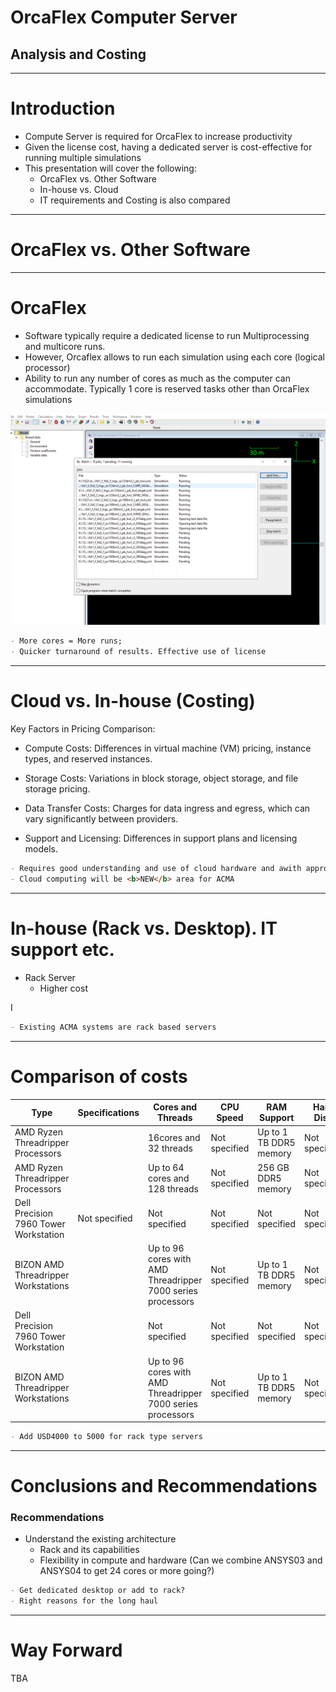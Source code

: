 # OrcaFlex Computer Server

<!-- Title Slide -->
## Analysis and Costing


<!-- Today's Date -->
<!-- _class: date -->
<script>
  const today = new Date();
  const formattedDate = today.toISOString().split('T')[0];
  document.write(formattedDate);
</script>


---

<!-- Slide for Introduction -->
# Introduction
- Compute Server is required for OrcaFlex to increase productivity
- Given the license cost, having a dedicated server is cost-effective for running multiple simulations
- This presentation will cover the following:
  - OrcaFlex vs. Other Software
  - In-house vs. Cloud
  - IT requirements and Costing is also compared

---
<!-- _class: transition -->

# 

# OrcaFlex vs. Other Software

---

# OrcaFlex 

- Software typically require a dedicated license to run Multiprocessing and multicore runs. 
- However, Orcaflex allows to run each simulation using each core (logical processor)
- Ability to run any number of cores as much as the computer can accommodate. Typically 1 core is reserved  tasks other than OrcaFlex simulations

![alt text](../../12_core_pc_pending_jobs.PNG)

```markdown
- More cores = More runs; 
- Quicker turnaround of results. Effective use of license
```

---
# Cloud vs. In-house (Costing)

Key Factors in Pricing Comparison:

- Compute Costs: Differences in virtual machine (VM) pricing, instance types, and reserved instances.

- Storage Costs: Variations in block storage, object storage, and file storage pricing.

- Data Transfer Costs: Charges for data ingress and egress, which can vary significantly between providers.

- Support and Licensing: Differences in support plans and licensing models.

```markdown
- Requires good understanding and use of cloud hardware and awith appropriate gaurdrails. 
- Cloud computing will be <b>NEW</b> area for ACMA
```

---
# In-house (Rack vs. Desktop). IT support etc.

- Rack Server
  - Higher cost

I
```markdown
- Existing ACMA systems are rack based servers
```

---
# Comparison of costs

| Type | Specifications | Cores and Threads | CPU Speed | RAM Support | Hard Disk | Cost | URL |
| --- | --- | --- | --- | --- | --- | --- | --- |
| AMD Ryzen Threadripper Processors | | 16cores and 32 threads | Not specified | Up to 1 TB DDR5 memory | Not specified | 5389 | [AMD Ryzen](https://bizon-tech.com/amd-threadripper-workstation-pc-servers?utm_term=64-core%20computer&utm_campaign=workstations&utm_source=adwords&utm_medium=ppc&hsa_acc=2602547611&hsa_cam=1556162152&hsa_grp=82018998448&hsa_ad=619219694532&hsa_src=g&hsa_tgt=kwd-872495797641&hsa_kw=64-core%20computer&hsa_mt=b&hsa_net=adwords&hsa_ver=3&gad_source=1&gclid=CjwKCAiAw5W-hardware) |
| AMD Ryzen Threadripper Processors |  | Up to 64 cores and 128 threads | Not specified | 256 GB DDR5 memory | Not specified | 14,749 | [AMD Ryzen](https://bizon-tech.com/bizon-x4000.html#3215:47270;3217:47278;3218:29012;3219:46902;3220:59362;3222:29063;3223:29116;3224:29148;5024:53050) |
| Dell Precision 7960 Tower Workstation | Not specified | Not specified | Not specified | Not specified | Not specified | 5389 | [Dell](https://www.dell.com/en-us/shop/cty/pdp/spd/precision-t7960-workstation/xctopt7960us_vp_cc_fy25?tfcid=91049735&&gacd=9684992-1105-5761040-266906002-0&dgc=ST&SA360CID=71700000109798566&gclsrc=aw.ds&gad_source=1&gbraid=0AAAAADllXQeRwmGrtvlV1GI6DxO31PG9P&gclid=CjwKCAiAw5W-BhAhEiwApv4goJXmBIwrLokeVfP10u3FCs4nrHKbEk_aaURx1cegKI7rPPcRrQkl7RoC1OEQAvD_BwE) |
| BIZON AMD Threadripper Workstations |  | Up to 96 cores with AMD Threadripper 7000 series processors | Not specified | Up to 1 TB DDR5 memory | Not specified |
| Dell Precision 7960 Tower Workstation  | | Not specified | Not specified | Not specified | Not specified | Not specified | 5389 | [Dell](https://www.dell.com/en-us/shop/cty/pdp/spd/precision-t7960-workstation/xctopt7960us_vp_cc_fy25?tfcid=91049735&&gacd=9684992-1105-5761040-266906002-0&dgc=ST&SA360CID=71700000109798566&gclsrc=aw.ds&gad_source=1&gbraid=0AAAAADllXQeRwmGrtvlV1GI6DxO31PG9P&gclid=CjwKCAiAw5W-BhAhEiwApv4goJXmBIwrLokeVfP10u3FCs4nrHKbEk_aaURx1cegKI7rPPcRrQkl7RoC1OEQAvD_BwE) |
| BIZON AMD Threadripper Workstations  | | Up to 96 cores with AMD Threadripper 7000 series processors | Not specified | Up to 1 TB DDR5 memory | Not specified |

```markdown
- Add USD4000 to 5000 for rack type servers
```


---
# Conclusions and Recommendations


### Recommendations

- Understand the existing architecture
  - Rack and its capabilities
  - Flexibility in compute and hardware (Can we combine ANSYS03 and ANSYS04 to get 24 cores or more going?)

```markdown
- Get dedicated desktop or add to rack? 
- Right reasons for the long haul

```
---

# Way Forward

TBA